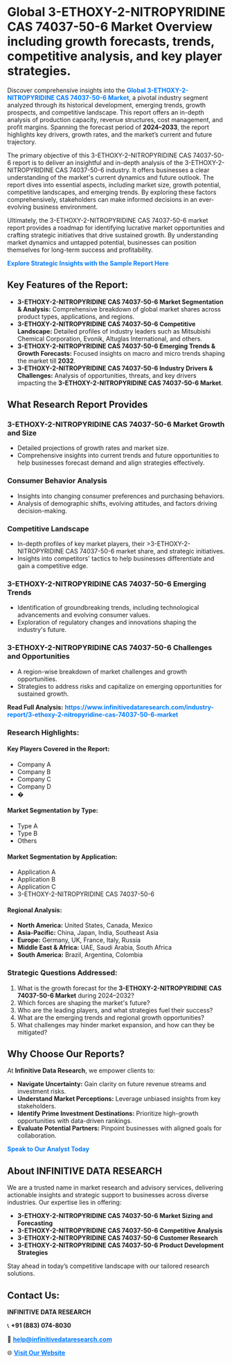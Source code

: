<h1>Global 3-ETHOXY-2-NITROPYRIDINE CAS 74037-50-6 Market Overview including growth forecasts, trends, competitive analysis, and key player strategies.</h1>
<p>
Discover comprehensive insights into the 
<a href="https://www.infinitivedataresearch.com/industry-report/3-ethoxy-2-nitropyridine-cas-74037-50-6-market" rel="dofollow" style="color: #007BFF; text-decoration: none;"><strong>Global 3-ETHOXY-2-NITROPYRIDINE CAS 74037-50-6 Market</strong></a>, a pivotal industry segment analyzed through its historical development, emerging trends, growth prospects, and competitive landscape. This report offers an in-depth analysis of production capacity, revenue structures, cost management, and profit margins. Spanning the forecast period of <strong>2024–2033</strong>, the report highlights key drivers, growth rates, and the market’s current and future trajectory.
</p>
<p>
The primary objective of this 3-ETHOXY-2-NITROPYRIDINE CAS 74037-50-6 report is to deliver an insightful and in-depth analysis of the 3-ETHOXY-2-NITROPYRIDINE CAS 74037-50-6 industry. It offers businesses a clear understanding of the market's current dynamics and future outlook. The report dives into essential aspects, including market size, growth potential, competitive landscapes, and emerging trends. By exploring these factors comprehensively, stakeholders can make informed decisions in an ever-evolving business environment.
</p>
<p>
Ultimately, the 3-ETHOXY-2-NITROPYRIDINE CAS 74037-50-6 market report provides a roadmap for identifying lucrative market opportunities and crafting strategic initiatives that drive sustained growth. By understanding market dynamics and untapped potential, businesses can position themselves for long-term success and profitability.
</p>
<p>
<a href="https://www.infinitivedataresearch.com/request-sample/reportId=102022" style="color: #007BFF; text-decoration: none;"><strong>Explore Strategic Insights with the Sample Report Here</strong></a>
</p>

<h2>Key Features of the Report:</h2>
<ul>
<li><strong>3-ETHOXY-2-NITROPYRIDINE CAS 74037-50-6 Market Segmentation & Analysis:</strong> Comprehensive breakdown of global market shares across product types, applications, and regions.</li>
<li><strong>3-ETHOXY-2-NITROPYRIDINE CAS 74037-50-6 Competitive Landscape:</strong> Detailed profiles of industry leaders such as Mitsubishi Chemical Corporation, Evonik, Altuglas International, and others.</li>
<li><strong>3-ETHOXY-2-NITROPYRIDINE CAS 74037-50-6 Emerging Trends & Growth Forecasts:</strong> Focused insights on macro and micro trends shaping the market till <strong>2032</strong>.</li>
<li><strong>3-ETHOXY-2-NITROPYRIDINE CAS 74037-50-6 Industry Drivers & Challenges:</strong> Analysis of opportunities, threats, and key drivers impacting the <strong>3-ETHOXY-2-NITROPYRIDINE CAS 74037-50-6 Market</strong>.</li>
</ul>

<h2>What Research Report Provides</h2>
<h3>3-ETHOXY-2-NITROPYRIDINE CAS 74037-50-6 Market Growth and Size</h3>
<ul>
<li>Detailed projections of growth rates and market size.</li>
<li>Comprehensive insights into current trends and future opportunities to help businesses forecast demand and align strategies effectively.</li>
</ul>

<h3>Consumer Behavior Analysis</h3>
<ul>
<li>Insights into changing consumer preferences and purchasing behaviors.</li>
<li>Analysis of demographic shifts, evolving attitudes, and factors driving decision-making.</li>
</ul>

<h3>Competitive Landscape</h3>
<ul>
<li>In-depth profiles of key market players, their >3-ETHOXY-2-NITROPYRIDINE CAS 74037-50-6 market share, and strategic initiatives.</li>
<li>Insights into competitors' tactics to help businesses differentiate and gain a competitive edge.</li>
</ul>

<h3>3-ETHOXY-2-NITROPYRIDINE CAS 74037-50-6 Emerging Trends</h3>
<ul>
<li>Identification of groundbreaking trends, including technological advancements and evolving consumer values.</li>
<li>Exploration of regulatory changes and innovations shaping the industry's future.</li>
</ul>

<h3>3-ETHOXY-2-NITROPYRIDINE CAS 74037-50-6 Challenges and Opportunities</h3>
<ul>
<li>A region-wise breakdown of market challenges and growth opportunities.</li>
<li>Strategies to address risks and capitalize on emerging opportunities for sustained growth.</li>
</ul>
<p><strong>Read Full Analysis:</strong> <a href="https://www.infinitivedataresearch.com/industry-report/3-ethoxy-2-nitropyridine-cas-74037-50-6-market" rel="dofollow" style="color: #007BFF; text-decoration: none;"><strong>https://www.infinitivedataresearch.com/industry-report/3-ethoxy-2-nitropyridine-cas-74037-50-6-market</strong></a></p>
<h3>Research Highlights:</h3>
<h4>Key Players Covered in the Report:</h4>
<ul><li>Company A</li><li>Company B</li><li>Company C</li><li>Company D</li><li>�</li></ul>
<h4>Market Segmentation by Type:</h4>
<ul><li>Type A</li><li>Type B</li><li>Others</li></ul>
<h4>Market Segmentation by Application:</h4>
<ul><li>Application A</li><li>Application B</li><li>Application C</li><li>3-ETHOXY-2-NITROPYRIDINE CAS 74037-50-6</li></ul>

<h4>Regional Analysis:</h4>
<ul>
<li><strong>North America:</strong> United States, Canada, Mexico</li>
<li><strong>Asia-Pacific:</strong> China, Japan, India, Southeast Asia</li>
<li><strong>Europe:</strong> Germany, UK, France, Italy, Russia</li>
<li><strong>Middle East & Africa:</strong> UAE, Saudi Arabia, South Africa</li>
<li><strong>South America:</strong> Brazil, Argentina, Colombia</li>
</ul>

<h3>Strategic Questions Addressed:</h3>
<ol>
<li>What is the growth forecast for the <strong>3-ETHOXY-2-NITROPYRIDINE CAS 74037-50-6 Market</strong> during 2024–2032?</li>
<li>Which forces are shaping the market's future?</li>
<li>Who are the leading players, and what strategies fuel their success?</li>
<li>What are the emerging trends and regional growth opportunities?</li>
<li>What challenges may hinder market expansion, and how can they be mitigated?</li>
</ol>

<h2>Why Choose Our Reports?</h2>
<p>At <strong>Infinitive Data Research</strong>, we empower clients to:</p>
<ul>
<li><strong>Navigate Uncertainty:</strong> Gain clarity on future revenue streams and investment risks.</li>
<li><strong>Understand Market Perceptions:</strong> Leverage unbiased insights from key stakeholders.</li>
<li><strong>Identify Prime Investment Destinations:</strong> Prioritize high-growth opportunities with data-driven rankings.</li>
<li><strong>Evaluate Potential Partners:</strong> Pinpoint businesses with aligned goals for collaboration.</li>
</ul>
<p><a href="https://www.infinitivedataresearch.com/industry-report/3-ethoxy-2-nitropyridine-cas-74037-50-6-market" rel="dofollow" style="color: #007BFF; text-decoration: none;"><strong>Speak to Our Analyst Today</strong></a></p>

<h2>About INFINITIVE DATA RESEARCH</h2>
<p>We are a trusted name in market research and advisory services, delivering actionable insights and strategic support to businesses across diverse industries. Our expertise lies in offering:</p>
<ul>
<li><strong>3-ETHOXY-2-NITROPYRIDINE CAS 74037-50-6 Market Sizing and Forecasting</strong></li>
<li><strong>3-ETHOXY-2-NITROPYRIDINE CAS 74037-50-6 Competitive Analysis</strong></li>
<li><strong>3-ETHOXY-2-NITROPYRIDINE CAS 74037-50-6 Customer Research</strong></li>
<li><strong>3-ETHOXY-2-NITROPYRIDINE CAS 74037-50-6 Product Development Strategies</strong></li>
</ul>
<p>Stay ahead in today’s competitive landscape with our tailored research solutions.</p>

<h2>Contact Us:</h2>
<p><strong>INFINITIVE DATA RESEARCH</strong></p>
<p>📞 <strong>+91 (883) 074-8030</strong></p>
<p>📧 <strong><a href="mailto:help@infinitivedataresearch.com" style="color: #007BFF;">help@infinitivedataresearch.com</a></strong></p>
<p>🌐 <strong><a href="https://www.infinitivedataresearch.com" rel="dofollow" style="color: #007BFF;">Visit Our Website</a></strong></p>